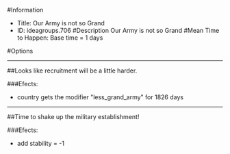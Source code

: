 #Information
 - Title: Our Army is not so Grand
 - ID: ideagroups.706
#Description
Our Army is not so Grand
#Mean Time to Happen:
Base time = 1 days

#Options

___
##Looks like recruitment will be a little harder.

###Efects:<ul><li>country gets the modifier "less_grand_army" for 1826 days</li></ul>

___
##Time to shake up the military establishment!

###Efects:<ul><li>add stability = -1</li></ul>
